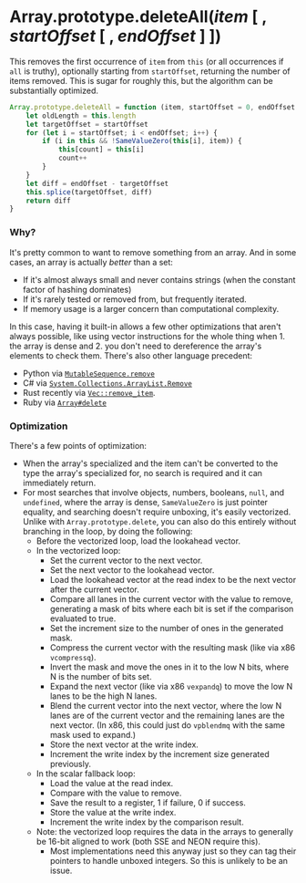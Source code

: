 # Array.prototype.deleteAll(*item* [ , *startOffset* [ , *endOffset* ] ])

This removes the first occurrence of `item` from `this` (or all occurrences if `all` is truthy), optionally starting from `startOffset`, returning the number of items removed. This is sugar for roughly this, but the algorithm can be substantially optimized.

```js
Array.prototype.deleteAll = function (item, startOffset = 0, endOffset = this.length) {
    let oldLength = this.length
    let targetOffset = startOffset
    for (let i = startOffset; i < endOffset; i++) {
        if (i in this && !SameValueZero(this[i], item)) {
            this[count] = this[i]
            count++
        }
    }
    let diff = endOffset - targetOffset
    this.splice(targetOffset, diff)
    return diff
}
```

### Why?

It's pretty common to want to remove something from an array. And in some cases, an array is actually *better* than a set:

- If it's almost always small and never contains strings (when the constant factor of hashing dominates)
- If it's rarely tested or removed from, but frequently iterated.
- If memory usage is a larger concern than computational complexity.

In this case, having it built-in allows a few other optimizations that aren't always possible, like using vector instructions for the whole thing when 1. the array is dense and 2. you don't need to dereference the array's elements to check them. There's also other language precedent:

- Python via [`MutableSequence.remove`](https://docs.python.org/3/library/stdtypes.html#mutable-sequence-types)
- C# via [`System.Collections.ArrayList.Remove`](https://docs.microsoft.com/en-us/dotnet/api/system.collections.arraylist.remove)
- Rust recently via [`Vec::remove_item`](https://doc.rust-lang.org/std/vec/struct.Vec.html#method.remove_item).
- Ruby via [`Array#delete`](https://docs.ruby-lang.org/en/2.5.0/Array.html#method-i-delete)

### Optimization

There's a few points of optimization:

- When the array's specialized and the item can't be converted to the type the array's specialized for, no search is required and it can immediately return.
- For most searches that involve objects, numbers, booleans, `null`, and `undefined`, where the array is dense, `SameValueZero` is just pointer equality, and searching doesn't require unboxing, it's easily vectorized. Unlike with `Array.prototype.delete`, you can also do this entirely without branching in the loop, by doing the following:
    - Before the vectorized loop, load the lookahead vector.
    - In the vectorized loop:
        - Set the current vector to the next vector.
        - Set the next vector to the lookahead vector.
        - Load the lookahead vector at the read index to be the next vector after the current vector.
        - Compare all lanes in the current vector with the value to remove, generating a mask of bits where each bit is set if the comparison evaluated to true.
        - Set the increment size to the number of ones in the generated mask.
        - Compress the current vector with the resulting mask (like via x86 `vcompressq`).
        - Invert the mask and move the ones in it to the low N bits, where N is the number of bits set.
        - Expand the next vector (like via x86 `vexpandq`) to move the low N lanes to be the high N lanes.
        - Blend the current vector into the next vector, where the low N lanes are of the current vector and the remaining lanes are the next vector. (In x86, this could just do `vpblendmq` with the same mask used to expand.)
        - Store the next vector at the write index.
        - Increment the write index by the increment size generated previously.
    - In the scalar fallback loop:
        - Load the value at the read index.
        - Compare with the value to remove.
        - Save the result to a register, 1 if failure, 0 if success.
        - Store the value at the write index.
        - Increment the write index by the comparison result.
    - Note: the vectorized loop requires the data in the arrays to generally be 16-bit aligned to work (both SSE and NEON require this).
        - Most implementations need this anyway just so they can tag their pointers to handle unboxed integers. So this is unlikely to be an issue.
